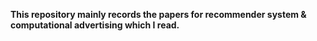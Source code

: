 **This repository mainly records the papers for recommender system & computational advertising which I read.**

